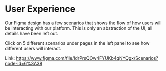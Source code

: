 # User Experience

Our Figma design has a few scenarios that shows the flow of how users will be interacting with our platform. This is only an abstraction of the UI, all details have been left out. 

Click on 5 different scenarios under pages in the left panel to see how different users will interact.

Link: https://www.figma.com/file/IdrPrsQOw4FYUKb4qNYQgx/Scenarios?node-id=6%3A38